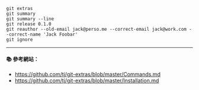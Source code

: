 
```
git extras
git summary
git summary --line
git release 0.1.0
git reauthor --old-email jack@perso.me --correct-email jack@work.com --correct-name 'Jack Foobar'
git ignore
```
---

#### :books: 參考網站：
- https://github.com/tj/git-extras/blob/master/Commands.md
- https://github.com/tj/git-extras/blob/master/Installation.md
